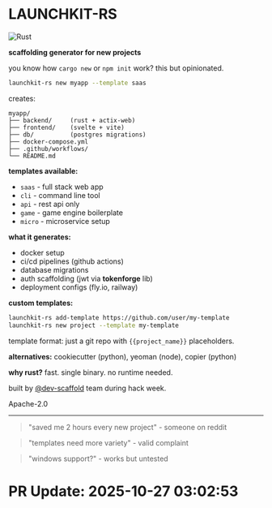 # LAUNCHKIT-RS

![Rust](https://img.shields.io/badge/rust-1.75-orange)

**scaffolding generator for new projects**

you know how `cargo new` or `npm init` work? this but opinionated.

```bash
launchkit-rs new myapp --template saas
```

creates:

```
myapp/
├── backend/     (rust + actix-web)
├── frontend/    (svelte + vite)
├── db/          (postgres migrations)
├── docker-compose.yml
├── .github/workflows/
└── README.md
```

**templates available:**

- `saas` - full stack web app
- `cli` - command line tool
- `api` - rest api only  
- `game` - game engine boilerplate
- `micro` - microservice setup

**what it generates:**

- docker setup
- ci/cd pipelines (github actions)
- database migrations
- auth scaffolding (jwt via **tokenforge** lib)
- deployment configs (fly.io, railway)

**custom templates:**

```bash
launchkit-rs add-template https://github.com/user/my-template
launchkit-rs new project --template my-template
```

template format: just a git repo with `{{project_name}}` placeholders.

**alternatives:** cookiecutter (python), yeoman (node), copier (python)

**why rust?** fast. single binary. no runtime needed.

built by [@dev-scaffold](https://github.com/dev-scaffold) team during hack week.

Apache-2.0

---

> "saved me 2 hours every new project" - someone on reddit

> "templates need more variety" - valid complaint

> "windows support?" - works but untested

# PR Update: 2025-10-27 03:02:53
